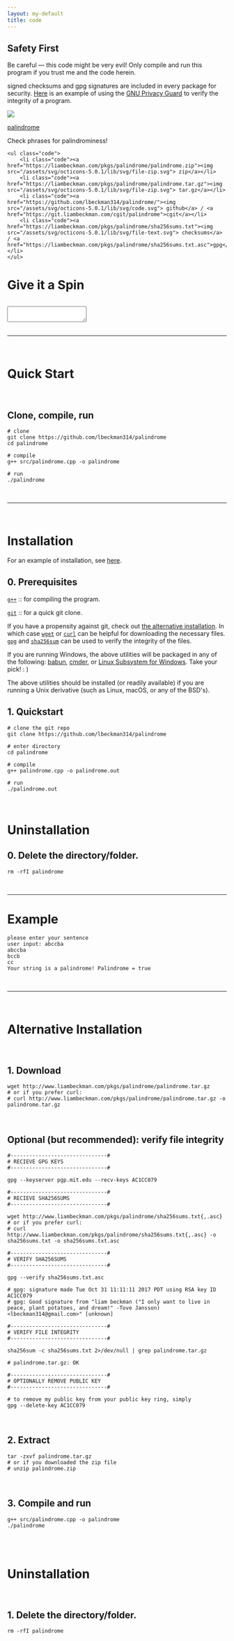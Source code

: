 ```yaml
---
layout: my-default
title: code
---
```



<div class="safety">
    <h2>Safety First</h2>
    <p>
        Be careful — this code might be very evil! Only compile and run this program if you trust me and the code herein.
    </p>
    <p>
        signed checksums and gpg signatures are included in every package for security. <a href="/code#security">Here</a> is an example of using the <a href="https://www.gnupg.org/">GNU Privacy Guard</a> to verify the integrity of a program.
    </p>
</div>

<div class="container">


<div class="code-main">
    <a href="https://www.github.com/lbeckman314/palindrome"><img class="center" src="/assets/png/palindrome.png"></a>
    <div class="border-code"></div>
    <p class="center">
    <a id="title" href="https://www.github.com/lbeckman314/palindrome">palindrome</a></p>
    <p class = "code">Check phrases for palindrominess!</p>

    <ul class="code">
        <li class="code"><a href="https://liambeckman.com/pkgs/palindrome/palindrome.zip"><img src="/assets/svg/octicons-5.0.1/lib/svg/file-zip.svg"> zip</a></li>
        <li class="code"><a href="https://liambeckman.com/pkgs/palindrome/palindrome.tar.gz"><img src="/assets/svg/octicons-5.0.1/lib/svg/file-zip.svg"> tar.gz</a></li>
        <li class="code"><a href="https://github.com/lbeckman314/palindrome/"><img src="/assets/svg/octicons-5.0.1/lib/svg/code.svg"> github</a> / <a href="https://git.liambeckman.com/cgit/palindrome">cgit</a></li>
        <li class="code"><a href="https://liambeckman.com/pkgs/palindrome/sha256sums.txt"><img src="/assets/svg/octicons-5.0.1/lib/svg/file-text.svg"> checksums</a> / <a href="https://liambeckman.com/pkgs/palindrome/sha256sums.txt.asc">gpg</a></li>
    </ul>

  </div>


</div>


# Give it a Spin

<pre id="info"></pre>
<div id="terminal">
    <textarea class="terminals"></textarea>
</div>
<script src="/assets/js/demo.js"></script>
<script type="text/javascript">MYLIBRARY.init(["palindrome"]);</script>


<br />
<hr />
<br />

# Quick Start

<br />

<h2 class="code">Clone, compile, run</h2>

```shell
# clone
git clone https://github.com/lbeckman314/palindrome
cd palindrome

# compile
g++ src/palindrome.cpp -o palindrome

# run
./palindrome
```

<br />
<hr />
<br />


# Installation

For an example of installation, see [here](https://asciinema.org/a/4R4KJhtmdGImK1UHn9x6hIULx).

<h2 class="code">0. Prerequisites</h2>

[`g++`](https://gcc.gnu.org/) :: for compiling the program.

[`git`](https://git-scm.com/) :: for a quick git clone.

If you have a propensity against git, check out [the alternative installation](./#alternative-installation). In which case [`wget`](https://www.gnu.org/software/wget/) or [`curl`](https://curl.haxx.se/) can be helpful for downloading the necessary files. [`gpg`](https://gnupg.org/) and [`sha256sum`](https://linux.die.net/man/1/sha256sum) can be used to verify the integrity of the files.

If you are running Windows, the above utilities will be packaged in any of the following: [babun](https://babun.github.io/), [cmder](http://cmder.net/), or [Linux Subsystem for Windows](https://docs.microsoft.com/en-us/windows/wsl/install-win10). Take your pick! : )

The above utilities should be installed (or readily available) if you are running a Unix derivative (such as Linux, macOS, or any of the BSD's).

<h2 class="code">1. Quickstart</h2>

```shell
# clone the git repo
git clone https://github.com/lbeckman314/palindrome

# enter directory
cd palindrome

# compile
g++ palindrome.cpp -o palindrome.out

# run
./palindrome.out
```

<br />

# Uninstallation


<h2 class="code">0. Delete the directory/folder.</h2>

```shell
rm -rfI palindrome
```

<br />
<hr />

# Example

```shell
please enter your sentence
user input: abccba
abccba
bccb
cc
Your string is a palindrome! Palindrome = true
```

<br />
<hr />
<br />

# Alternative Installation

<br />

<h2 class="code">1. Download</h2>

```shell
wget http://www.liambeckman.com/pkgs/palindrome/palindrome.tar.gz
# or if you prefer curl:
# curl http://www.liambeckman.com/pkgs/palindrome/palindrome.tar.gz -o palindrome.tar.gz
```

<br />



<h2 class="code">Optional (but recommended): verify file integrity</h2>

```shell
#-------------------------------#
# RECIEVE GPG KEYS
#-------------------------------#

gpg --keyserver pgp.mit.edu --recv-keys AC1CC079

#-------------------------------#
# RECIEVE SHA256SUMS
#-------------------------------#

wget http://www.liambeckman.com/pkgs/palindrome/sha256sums.txt{,.asc}
# or if you prefer curl:
# curl http://www.liambeckman.com/pkgs/palindrome/sha256sums.txt{,.asc} -o sha256sums.txt -o sha256sums.txt.asc

#-------------------------------#
# VERIFY SHA256SUMS
#-------------------------------#

gpg --verify sha256sums.txt.asc

# gpg: signature made Tue Oct 31 11:11:11 2017 PDT using RSA key ID AC1CC079
# gpg: Good signature from "liam beckman ("I only want to live in peace, plant potatoes, and dream!" -Tove Jansson) <lbeckman314@gmail.com>" [unknown]

#-------------------------------#
# VERIFY FILE INTEGRITY
#-------------------------------#

sha256sum -c sha256sums.txt 2>/dev/null | grep palindrome.tar.gz

# palindrome.tar.gz: OK

#-------------------------------#
# OPTIONALLY REMOVE PUBLIC KEY
#-------------------------------#

# to remove my public key from your public key ring, simply
gpg --delete-key AC1CC079
```

<br />

<h2 class="code">2. Extract</h2>


```shell
tar -zxvf palindrome.tar.gz
# or if you downloaded the zip file
# unzip palindrome.zip
```

<br />

<h2 class="code">3. Compile and run</h2>


```shell
g++ src/palindrome.cpp -o palindrome
./palindrome
```

<br />
<br />

# Uninstallation

<br />

<h2 class="code">1. Delete the directory/folder.</h2>

```shell
rm -rfI palindrome
```

